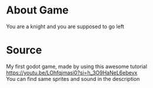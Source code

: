 # About Game
You are a knight and you are supposed to go left

# Source
My first godot game, made by using this awesome tutorial https://youtu.be/LOhfqjmasi0?si=h_3O9HaNeL6ebevx    
You can find same sprites and sound in the description
